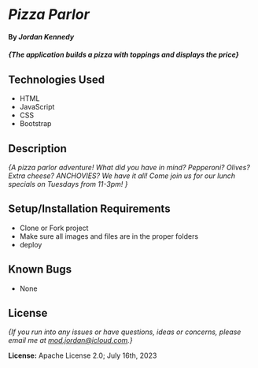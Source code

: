 # _Pizza Parlor_

#### By _**Jordan Kennedy**_

#### _{The application builds a pizza with toppings and displays the price}_

## Technologies Used
* HTML
* JavaScript
* CSS
* Bootstrap

## Description

_{A pizza parlor adventure! What did you have in mind? Pepperoni? Olives? Extra cheese? ANCHOVIES? We have it all! Come join us for our lunch specials on Tuesdays from 11-3pm! }_

## Setup/Installation Requirements

* Clone or Fork project
* Make sure all images and files are in the proper folders
* deploy

## Known Bugs

* None

## License

_{If you run into any issues or have questions, ideas or concerns, please email me at mod.jordan@icloud.com.}_

**License:** Apache License 2.0; July 16th, 2023
